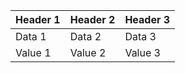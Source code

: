 | Header 1 | Header 2 | Header 3 |
|----------|----------|----------|
| Data 1    | Data 2    | Data 3    |
| Value 1   | Value 2   | Value 3   |
